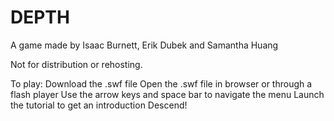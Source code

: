 # DEPTH
A game made by Isaac Burnett, Erik Dubek and Samantha Huang

Not for distribution or rehosting.

To play:
Download the .swf file
Open the .swf file in browser or through a flash player
Use the arrow keys and space bar to navigate the menu
Launch the tutorial to get an introduction
Descend!
